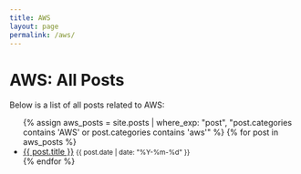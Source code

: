 ```yaml
---
title: AWS
layout: page
permalink: /aws/
---
```


# AWS: All Posts

Below is a list of all posts related to AWS:

<ul>
  {% assign aws_posts = site.posts | where_exp: "post", "post.categories contains 'AWS' or post.categories contains 'aws'" %}
  {% for post in aws_posts %}
    <li>
      <a href="{{ post.url }}">{{ post.title }}</a>
      <small>{{ post.date | date: "%Y-%m-%d" }}</small>
    </li>
  {% endfor %}
</ul>
